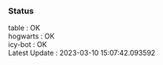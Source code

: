 ### Status


table : OK  
hogwarts : OK  
icy-bot : OK  
Latest Update : 2023-03-10 15:07:42.093592
